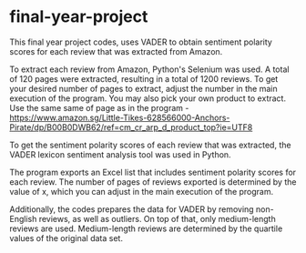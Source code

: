 # final-year-project
This final year project codes, uses VADER to obtain sentiment polarity scores for each review that was extracted from Amazon.

To extract each review from Amazon, Python's Selenium was used. A total of 120 pages were extracted, resulting in a total of 1200 reviews.
To get your desired number of pages to extract, adjust the number in the main execution of the program. You may also pick your own product to extract. Use the same same of page as in the program - https://www.amazon.sg/Little-Tikes-628566000-Anchors-Pirate/dp/B00B0DWB62/ref=cm_cr_arp_d_product_top?ie=UTF8

To get the sentiment polarity scores of each review that was extracted, the VADER lexicon sentiment analysis tool was used in Python.

The program exports an Excel list that includes sentiment polarity scores for each review. The number of pages of reviews exported is determined by the value of x, which you can adjust in the main execution of the program.

Additionally, the codes prepares the data for VADER by removing non-English reviews, as well as outliers. On top of that, only medium-length reviews are used. Medium-length reviews are determined by the quartile values of the original data set.
